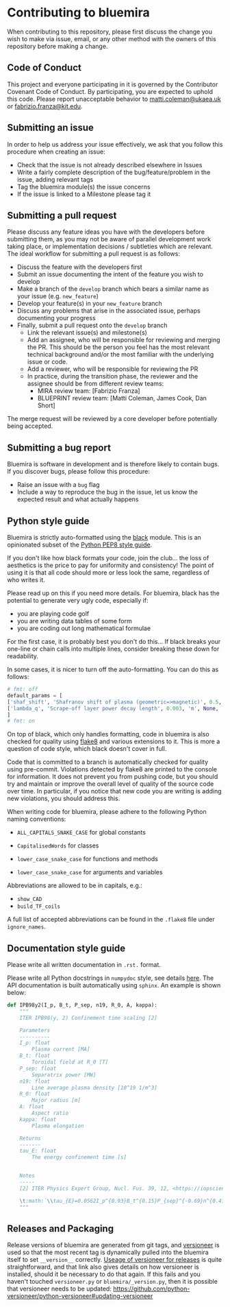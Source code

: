 # Contributing to bluemira

When contributing to this repository, please first discuss the change you wish to make via issue, email, or any
other method with the owners of this repository before making a change.

## Code of Conduct

This project and everyone participating in it is governed by the  Contributor Covenant Code of Conduct. By 
participating, you are expected to uphold this code. Please report unacceptable behavior to 
[matti.coleman@ukaea.uk](mailto:matti.coleman@ukaea.uk) or [fabrizio.franza@kit.edu](mailto:fabrizio.franza@kit.edu).

## Submitting an issue

In order to help us address your issue effectively, we ask that you follow this procedure when creating an issue:

* Check that the issue is not already described elsewhere in Issues
* Write a fairly complete description of the bug/feature/problem in the issue, adding relevant tags
* Tag the bluemira module(s) the issue concerns
* If the issue is linked to a Milestone please tag it

## Submitting a pull request

Please discuss any feature ideas you have with the developers before submitting them, as you may not be aware 
of parallel development work taking place, or implementation decisions / subtleties which are relevant. The ideal workflow for submitting a pull request is as follows:

* Discuss the feature with the developers first
* Submit an issue documenting the intent of the feature you wish to develop
* Make a branch of the `develop` branch which bears a similar name as your issue (e.g. `new_feature`)
* Develop your feature(s) in your `new_feature` branch
* Discuss any problems that arise in the associated issue, perhaps documenting your progress
* Finally, submit a pull request onto the `develop` branch
  * Link the relevant issue(s) and milestone(s)
  * Add an assignee, who will be responsible for reviewing and merging the PR. This should be the person 
  you feel has the most relevant technical background and/or the most familiar with the underlying
  issue or code.
  * Add a reviewer, who will be responsible for reviewing the PR
  * In practice, during the transition phase, the reviewer and the assignee should be from different review teams:
    * MIRA review team: [Fabrizio Franza]
    * BLUEPRINT review team: [Matti Coleman, James Cook, Dan Short]

The merge request will be reviewed by a core developer before potentially being accepted.

## Submitting a bug report

Bluemira is software in development and is therefore likely to contain bugs. If you discover bugs, please follow this procedure:

* Raise an issue with a `bug` flag
* Include a way to reproduce the bug in the issue, let us know the expected result and what actually happens

## Python style guide

Bluemira is strictly auto-formatted using the [black](https://pypi.org/project/black/) module. This is an opinionated subset of the [Python PEP8 style guide](https://www.python.org/dev/peps/pep-0008/).
 
If you don't like how black formats your code, join the club... the loss of aesthetics is the price to pay for 
uniformity and consistency! The point of using it is that all code should more or less look the same, regardless
of who writes it.

Please read up on this if you need more details. For bluemira, black has the potential to generate very ugly 
code, especially if:

* you are playing code golf
* you are writing data tables of some form
* you are coding out long mathematical formulae 

For the first case, it is probably best you don't do this... If black breaks your one-line or chain calls into multiple 
lines, consider breaking these down for readability.

In some cases, it is nicer to turn off the auto-formatting. You can do this as follows:
```python
# fmt: off
default_params = [
['shaf_shift', 'Shafranov shift of plasma (geometric=>magnetic)', 0.5, 'm', None, 'Input'],
['lambda_q', 'Scrape-off layer power decay length', 0.003, 'm', None, 'Input']
]
# fmt: on
```
  
On top of black, which only handles formatting, code in bluemira is also checked for quality using [flake8](https://flake8.pycqa.org/en/latest/) and 
various extensions to it. This is more a question of code style, which black doesn't cover in full.  

Code that is committed to a branch is automatically checked for quality using pre-commit. Violations detected
by flake8 are printed to the console for information. It does not prevent you from pushing code, but you should 
try and maintain or improve the overall level of quality of the source code over time. In particular, if you notice 
that new code you are writing is adding new violations, you should address this.

When writing code for bluemira, please adhere to the following Python naming conventions:

* `ALL_CAPITALS_SNAKE_CASE` for global constants

* `CapitalisedWords` for classes

* `lower_case_snake_case` for functions and methods

* `lower_case_snake_case` for arguments and variables

Abbreviations are allowed to be in capitals, e.g.:

* `show_CAD`
* `build_TF_coils`

A full list of accepted abbreviations can be found in the `.flake8` file under `ignore_names`.

## Documentation style guide

Please write all written documentation in `.rst.` format. 

Please write all Python docstrings in `numpydoc` style, see details [here](https://numpydoc.readthedocs.io/en/latest/format.html). The API documentation is built 
automatically using `sphinx`. An example is shown below:
 
```python
def IPB98y2(I_p, B_t, P_sep, n19, R_0, A, kappa):
	"""
	ITER IPB98(y, 2) Confinement time scaling [2]

	Parameters
	----------
	I_p: float
		Plasma current [MA]
	B_t: float
		Toroidal field at R_0 [T]
	P_sep: float
		Separatrix power [MW]
	n19: float
		Line average plasma density [10^19 1/m^3]
	R_0: float
		Major radius [m]
	A: float
		Aspect ratio
	kappa: float
		Plasma elongation  

	Returns
	-------
	tau_E: float
		The energy confinement time [s]


	Notes
	-----
	[2] ITER Physics Expert Group, Nucl. Fus. 39, 12, <https://iopscience.iop.org/article/10.1088/0029-5515/39/12/302/pdf>

	\t:math:`\\tau_{E}=0.0562I_p^{0.93}B_t^{0.15}P_{sep}^{-0.69}n^{0.41}M^{0.19}R_0^{1.97}A^{-0.57}\\kappa^{0.78}`
	"""
```

## Releases and Packaging

Release versions of bluemira are generated from git tags, and [versioneer](https://github.com/python-versioneer/python-versioneer) is used so that the most recent tag is 
dynamically pulled into the bluemira itself to set `__version__` correctly. [Useage of versioneer for releases](https://github.com/python-versioneer/python-versioneer/blob/master/INSTALL.md#post-installation-usage) is 
quite straightforward, and that link also gives details on how versioneer is installed, should it be necessary to do that again. If this fails and you haven't touched `versioneer.py` or `bluemira/_version.py`, then it is possible
that versioneer needs to be updated: <https://github.com/python-versioneer/python-versioneer#updating-versioneer>
